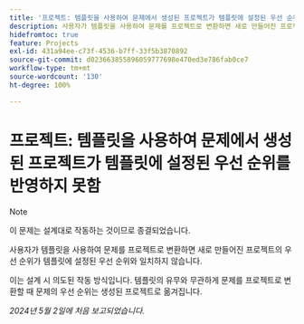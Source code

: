 ```yaml
---
title: '프로젝트: 템플릿을 사용하여 문제에서 생성된 프로젝트가 템플릿에 설정된 우선 순위를 반영하지 못함'
description: 사용자가 템플릿을 사용하여 문제를 프로젝트로 변환하면 새로 만들어진 프로젝트의 우선 순위가 템플릿에 설정된 우선 순위와 일치하지 않습니다.
hidefromtoc: true
feature: Projects
exl-id: 431a94ee-c73f-4536-b7ff-33f5b3870892
source-git-commit: d023663855896059777698e470ed3e786fab0ce7
workflow-type: tm+mt
source-wordcount: '130'
ht-degree: 100%

---
```


# 프로젝트: 템플릿을 사용하여 문제에서 생성된 프로젝트가 템플릿에 설정된 우선 순위를 반영하지 못함

>[!NOTE]
>
>이 문제는 설계대로 작동하는 것이므로 종결되었습니다.

사용자가 템플릿을 사용하여 문제를 프로젝트로 변환하면 새로 만들어진 프로젝트의 우선 순위가 템플릿에 설정된 우선 순위와 일치하지 않습니다.

이는 설계 시 의도된 작동 방식입니다. 템플릿의 유무와 무관하게 문제를 프로젝트로 변환할 때 문제의 우선 순위는 생성된 프로젝트로 옮겨집니다.

_2024년 5월 2일에 처음 보고되었습니다._
